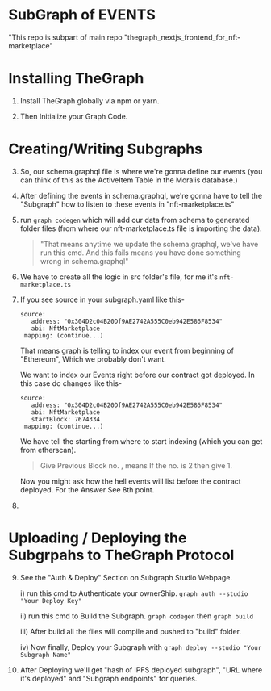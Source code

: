 # SubGraph of EVENTS

"This repo is subpart of main repo "thegraph_nextjs_frontend_for_nft-marketplace"

# Installing TheGraph

1. Install TheGraph globally via npm or yarn.

2. Then Initialize your Graph Code.

# Creating/Writing Subgraphs

3. So, our schema.graphql file is where we're gonna define our events (you can think of this as the ActiveItem Table in the Moralis database.)

4. After defining the events in schema.graphql, we're gonna have to tell the "Subgraph" how to listen to these events in "nft-marketplace.ts"

5. run `graph codegen` which will add our data from schema to generated folder files (from where our nft-marketplace.ts file is importing the data).

   > "That means anytime we update the schema.graphql, we've have run this cmd. And this fails means you have done something wrong in schema.graphql"

6. We have to create all the logic in src folder's file, for me it's `nft-marketplace.ts`

7. If you see source in your subgraph.yaml like this-

   ```
   source:
      address: "0x304D2c04B20Df9AE2742A555C0eb942E586F8534"
      abi: NftMarketplace
    mapping: (continue...)
   ```

   That means graph is telling to index our event from beginning of "Ethereum", Which we probably don't want.

   We want to index our Events right before our contract got deployed. In this case do changes like this-

   ```
   source:
      address: "0x304D2c04B20Df9AE2742A555C0eb942E586F8534"
      abi: NftMarketplace
      startBlock: 7674334
    mapping: (continue...)
   ```

   We have tell the starting from where to start indexing (which you can get from etherscan).

   > Give Previous Block no. , means If the no. is 2 then give 1.

   Now you might ask how the hell events will list before the contract deployed. For the Answer See 8th point.

8.

# Uploading / Deploying the Subgrpahs to TheGraph Protocol

9. See the "Auth & Deploy" Section on Subgraph Studio Webpage.

   i) run this cmd to Authenticate your ownerShip. `graph auth --studio "Your Deploy Key"`

   ii) run this cmd to Build the Subgraph. `graph codegen` then `graph build`

   iii) After build all the files will compile and pushed to "build" folder.

   iv) Now finally, Deploy your Subgraph with `graph deploy --studio "Your Subgraph Name"`

10. After Deploying we'll get "hash of IPFS deployed subgraph", "URL where it's deployed" and "Subgraph endpoints" for queries.
